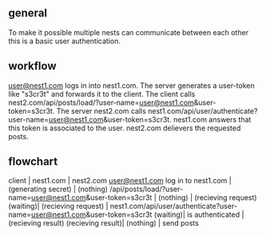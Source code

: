 ## general ##

To make it possible multiple nests can communicate between each other this is a basic user authentication.



## workflow ##

user@nest1.com logs in into nest1.com. The server generates a user-token like "s3cr3t" and forwards it to the client.
The client calls nest2.com/api/posts/load/?user-name=user@nest1.com&user-token=s3cr3t. The server nest2.com calls nest1.com/api/user/authenticate?user-name=user@nest1.com&user-token=s3cr3t. nest1.com answers that this token is associated to the user. nest2.com delievers the requested posts.

## flowchart ##


client	| nest1.com | nest2.com
user@nest1.com log in to nest1.com | (generating secret) | (nothing)
/api/posts/load/?user-name=user@nest1.com&user-token=s3cr3t | (nothing) | (recieving request)
(waiting)| (recieving request) | nest1.com/api/user/authenticate?user-name=user@nest1.com&user-token=s3cr3t
(waiting)| is authenticated | (recieving result)
(recieving result)| (nothing) | send posts
